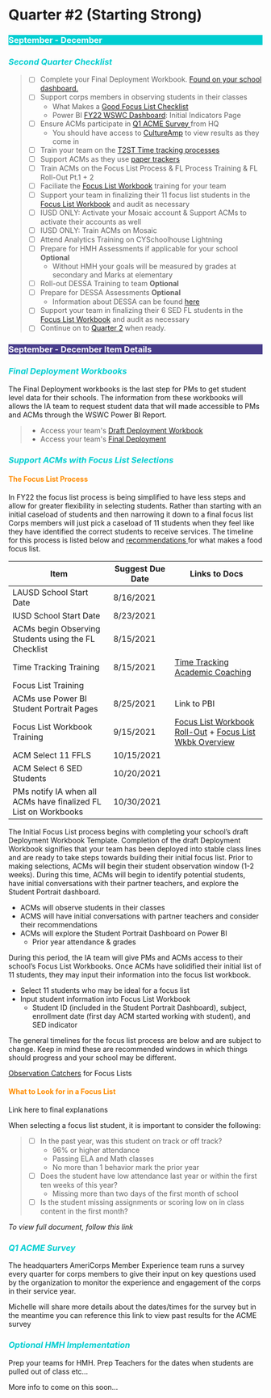# Quarter #2 (Starting Strong)

<body><h3 style="background-color:darkturquoise;"><c style="color:white;">September - December</h3></body>


<body><h3><i> <p style="color:darkturquoise">Second Quarter Checklist</p></i></h3></body>

>- [ ] Complete your Final Deployment Workbook. [Found on your school dashboard.](https://cityyear.sharepoint.com/teams/lax/LaxPrivate/LAProServe/SitePages/School%20Dashboards.aspx)
>- [ ] Support corps members in observing students in their classes
>     - What Makes a <a href="#supporting-acms">Good Focus List Checklist </a>
>     - Power BI [FY22 WSWC Dashboard](https://bit.ly/3i2TCaW): Initial Indicators Page
>- [ ] Ensure ACMs participate in <a href="#q1-acme-survey"> Q1 ACME Survey </a> from HQ
>     - You should have access to [CultureAmp](https://cityyear.cultureamp.com/app/home) to view results as they come in
>- [ ] Train your team on the [T2ST Time tracking processes](https://bit.ly/3C3RExY)
>- [ ] Support ACMs as they use [paper trackers](https://bit.ly/3lgzO3K)
>- [ ] Train ACMs on the Focus List Process & FL Process Training & FL Roll-Out Pt.1 + 2
>- [ ] Faciliate the [Focus List Workbook]() training for your team
>- [ ] Support your team in finalizing their 11 focus list students in the [Focus List Workbook](https://cityyear.sharepoint.com/teams/lax/LaxPrivate/LAProServe/SitePages/School%20Dashboards.aspx) and audit as necessary
>- [ ] IUSD ONLY: Activate your Mosaic account & Support ACMs to activate their accounts as well
>- [ ] IUSD ONLY: Train ACMs on Mosaic
>- [ ] Attend Analytics Training on CYSchoolhouse Lightning
>- [ ] Prepare  for HMH Assessments  if applicable for your school **Optional**
>     - Without HMH your goals will be measured by grades at secondary and Marks at elementary
>- [ ] Roll-out DESSA Training to team **Optional**
>- [ ] Prepare for DESSA Assessments **Optional**
>     - Information about DESSA can be found [here](https://bit.ly/3AfjGpR)
>- [ ] Support your team in finalizing their 6 SED FL students in the [Focus List Workbook](https://cityyear.sharepoint.com/teams/lax/LaxPrivate/LAProServe/SitePages/School%20Dashboards.aspx) and audit as necessary
>- [ ] Continue on to [Quarter 2](q2.md) when ready.

<body><h3 style="background-color:darkslateblue;"><c style="color:white">September - December Item Details</h3></body>


<h3><p style="color:darkturquoise"><i> Final Deployment Workbooks </i></p></h3>

The Final Deployment workbooks is the last step for PMs to get student level data for their schools. The information from these workbooks will allows the IA team to request student data that will made accessible to PMs and ACMs through the WSWC Power BI Report.

>- Access your team's [Draft Deployment Workbook](https://bit.ly/3he0KjI) 
>- Access your team's [Final Deployment](https://bit.ly/3C8dd0n)

<section id="supporting-acms">
<h3><p style="color:darkturquoise"><i> Support ACMs with Focus List Selections </i></p></h3>
</section>

<h4><p style="color:darkorange"> The Focus List Process </p></h4>

In FY22 the focus list process is being simplified to have less steps and allow for greater flexibility in selecting students. Rather than starting with an initial caseload of students and then narrowing it down to a final focus list Corps members will just pick a caseload of 11 students when they feel like they have identified the correct students to receive services. The timeline for this process is listed below and <a href="#good-fl"> recommendations </a> for what makes a food focus list.

| Item                                          | Suggest Due Date | Links to Docs |
|-----------------------------------------------|------------------|---------------|
| LAUSD School Start Date                       | 8/16/2021        |               |
| IUSD School Start Date                        | 8/23/2021        |               |
| ACMs begin Observing Students using the FL Checklist| 8/15/2021  |               |
| Time Tracking Training                       | 8/15/2021| [Time Tracking Academic Coaching](https://bit.ly/3Ecx2Fw)|
| Focus List Training                           |                  |               |
| ACMs use Power BI Student Portrait Pages      | 8/25/2021        | Link to PBI   |
| Focus List Workbook Training | 9/15/2021 | [Focus List Workbook Roll-Out](https://bit.ly/3k8LJBC) + [Focus List Wkbk Overview](https://bit.ly/3C8FJPf)|
| ACM Select 11 FFLS                            | 10/15/2021       |               |
| ACM Select 6 SED Students                     | 10/20/2021       |               |
| PMs notify IA when all ACMs have finalized FL List on Workbooks| 10/30/2021|     |

The Initial Focus List process begins with completing your school’s draft Deployment Workbook Template. Completion of the draft Deployment Workbook signifies that your team has been deployed into stable class lines and are ready to take steps towards building their initial focus list. Prior to making selections, ACMs will begin their student observation window (1-2 weeks). During this time, ACMs will begin to identify potential students, have initial conversations with their partner teachers, and explore the Student Portrait dashboard.

- ACMs will observe students in their classes 
- ACMS will have initial conversations with partner teachers and consider their recommendations 
- ACMs will explore the Student Portrait Dashboard on Power BI 
   - Prior year attendance & grades 

During this period, the IA team will give PMs and ACMs access to their school’s Focus List Workbooks. Once ACMs have solidified their initial list of 11 students, they may input their information into the focus list workbook. 

- Select 11 students who may be ideal for a focus list 
- Input student information into Focus List Workbook 
  - Student ID (included in the Student Portrait Dashboard), subject, enrollment date (first day ACM started working with student), and SED indicator

The general timelines for the focus list process are below and are subject to change. Keep in mind these are recommended windows in which things should progress and your school may be different. 

[Observation Catchers](https://bit.ly/3AfjGpR) for Focus Lists 

<section id="good-fl"><h4><p style="color:darkorange"> What to Look for in a Focus List </p></h4></section>

Link here to final explanations 

When selecting a focus list student, it is important to consider the following: 

>- [ ] In the past year, was this student on track or off track? 
>   - 96% or higher attendance 
>   - Passing ELA and Math classes 
>   - No more than 1 behavior mark the prior year 
>- [ ] Does the student have low attendance last year or within the first ten weeks of this year? 
>   - Missing more than two days of the first month of school 
>- [ ] Is the student missing assignments or scoring low on in class content in the first month? 

*To view full document, follow this link*


<section id="acmesurvey">
<h3><p style="color:darkturquoise"><i> Q1 ACME Survey </p></i></h3>
</section>

The headquarters AmeriCorps Member Experience team runs a survey every quarter for corps members to give their input on key questions used by the organization to monitor the experience and engagement of the corps in their service year. 

Michelle will share more details about the dates/times for the survey but in the meantime you can reference this link to view past results for the ACME survey

<section id="hmh">
<h3><p style="color:darkturquoise"><i> Optional HMH Implementation </p></i></h3>
</section>

Prep your teams for HMH. Prep Teachers for the dates when students are pulled out of class etc… 

More info to come on this soon…